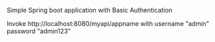 Simple Spring boot application with Basic Authentication

Invoke http://localhost:8080/myapi/appname with username "admin" password "admin123"